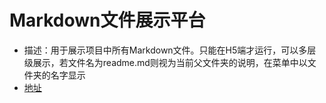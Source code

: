 # Markdown文件展示平台
- 描述：用于展示项目中所有Markdown文件。只能在H5端才运行，可以多层级展示，若文件名为readme.md则视为当前父文件夹的说明，在菜单中以文件夹的名字显示
- [地址](http://localhost:8080/h5/#/markdown/index)